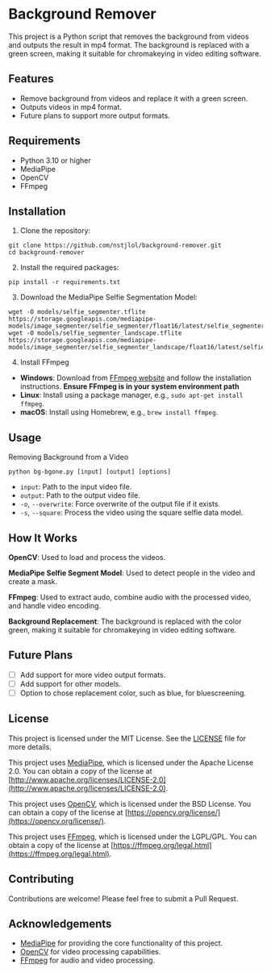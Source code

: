 # Background Remover
This project is a Python script that removes the background from videos and outputs the result in mp4 format. The background is replaced with a green screen, making it suitable for chromakeying in video editing software.

## Features
- Remove background from videos and replace it with a green screen.
- Outputs videos in mp4 format.
- Future plans to support more output formats.

## Requirements
- Python 3.10 or higher
- MediaPipe
- OpenCV
- FFmpeg

## Installation
1. Clone the repository:
```
git clone https://github.com/nstjlol/background-remover.git
cd background-remover
```
2. Install the required packages:
```
pip install -r requirements.txt
```
3. Download the MediaPipe Selfie Segmentation Model:
```
wget -O models/selfie_segmenter.tflite https://storage.googleapis.com/mediapipe-models/image_segmenter/selfie_segmenter/float16/latest/selfie_segmenter.tflite
wget -O models/selfie_segmenter_landscape.tflite https://storage.googleapis.com/mediapipe-models/image_segmenter/selfie_segmenter_landscape/float16/latest/selfie_segmenter_landscape.tflite
```
4. Install FFmpeg
- **Windows**: Download from [FFmpeg website](https://www.ffmpeg.org/download.html) and follow the installation instructions. **Ensure FFmpeg is in your system environment path**
- **Linux**: Install using a package manager, e.g., `sudo apt-get install ffmpeg`.
- **macOS**: Install using Homebrew, e.g., `brew install ffmpeg`.

## Usage
Removing Background from a Video
```
python bg-bgone.py [input] [output] [options]
```
- `input`: Path to the input video file.
- `output`: Path to the output video file.
- `-o`, `--overwrite`: Force overwrite of the output file if it exists.
- `-s`, `--square`: Process the video using the square selfie data model.

## How It Works
**OpenCV**: Used to load and process the videos.

**MediaPipe Selfie Segment Model**: Used to detect people in the video and create a mask.

**FFmpeg**: Used to extract audo, combine audio with the processed video, and handle video encoding.

**Background Replacement**: The background is replaced with the color green, making it suitable for chromakeying in video editing software.

## Future Plans
- [ ] Add support for more video output formats.
- [ ] Add support for other models.
- [ ] Option to chose replacement color, such as blue, for bluescreening.

## License

This project is licensed under the MIT License. See the [LICENSE](LICENSE) file for more details.

This project uses [MediaPipe](https://github.com/google-ai-edge/mediapipe), which is licensed under the Apache License 2.0. You can obtain a copy of the license at [http://www.apache.org/licenses/LICENSE-2.0](http://www.apache.org/licenses/LICENSE-2.0).

This project uses [OpenCV](https://opencv.org), which is licensed under the BSD License. You can obtain a copy of the license at [https://opencv.org/license/](https://opencv.org/license/).

This project uses [FFmpeg](https://ffmpeg.org), which is licensed under the LGPL/GPL. You can obtain a copy of the license at [https://ffmpeg.org/legal.html](https://ffmpeg.org/legal.html).

## Contributing
Contributions are welcome! Please feel free to submit a Pull Request.

## Acknowledgements
- [MediaPipe](https://github.com/google-ai-edge/mediapipe) for providing the core functionality of this project.
- [OpenCV](https://github.com/opencv/opencv) for video processing capabilities.
- [FFmpeg](https://ffmpeg.org) for audio and video processing.
